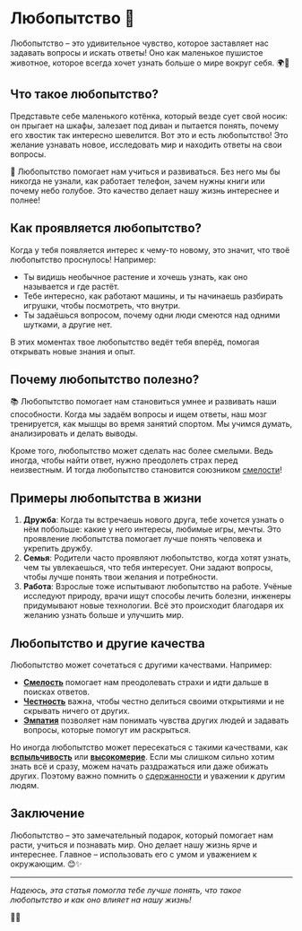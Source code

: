 # Любопытство 🧐

Любопытство – это удивительное чувство, которое заставляет нас задавать вопросы и искать ответы! Оно как маленькое пушистое животное, которое всегда хочет узнать больше о мире вокруг себя. 🌍💫

## Что такое любопытство?

Представьте себе маленького котёнка, который везде сует свой носик: он прыгает на шкафы, залезает под диван и пытается понять, почему его хвостик так интересно шевелится. Вот это и есть любопытство! Это желание узнавать новое, исследовать мир и находить ответы на свои вопросы. 

👀 Любопытство помогает нам учиться и развиваться. Без него мы бы никогда не узнали, как работает телефон, зачем нужны книги или почему небо голубое. Это качество делает нашу жизнь интереснее и полнее!

## Как проявляется любопытство?

Когда у тебя появляется интерес к чему-то новому, это значит, что твоё любопытство проснулось! Например:
- Ты видишь необычное растение и хочешь узнать, как оно называется и где растёт.
- Тебе интересно, как работают машины, и ты начинаешь разбирать игрушки, чтобы посмотреть, что внутри.
- Ты задаёшься вопросом, почему одни люди смеются над одними шутками, а другие нет.

В этих моментах твое любопытство ведёт тебя вперёд, помогая открывать новые знания и опыт.

## Почему любопытство полезно?

📚 Любопытство помогает нам становиться умнее и развивать наши способности. Когда мы задаём вопросы и ищем ответы, наш мозг тренируется, как мышцы во время занятий спортом. Мы учимся думать, анализировать и делать выводы.

Кроме того, любопытство может сделать нас более смелыми. Ведь иногда, чтобы найти ответ, нужно преодолеть страх перед неизвестным. И тогда любопытство становится союзником [смелости](Смелость.md)!

## Примеры любопытства в жизни

1. **Дружба**: Когда ты встречаешь нового друга, тебе хочется узнать о нём побольше: какие у него интересы, любимые игры, мечты. Это проявление любопытства помогает лучше понять человека и укрепить дружбу.
2. **Семья**: Родители часто проявляют любопытство, когда хотят узнать, чем ты увлекаешься, что тебя интересует. Они задают вопросы, чтобы лучше понять твои желания и потребности.
3. **Работа**: Взрослые тоже испытывают любопытство на работе. Учёные исследуют природу, врачи ищут способы лечить болезни, инженеры придумывают новые технологии. Всё это происходит благодаря их желанию узнать больше и улучшить мир.

## Любопытство и другие качества

Любопытство может сочетаться с другими качествами. Например:
- **[Смелость](Смелость.md)** помогает нам преодолевать страхи и идти дальше в поисках ответов.
- **[Честность](Честность.md)** важна, чтобы честно делиться своими открытиями и не скрывать ничего от других.
- **[Эмпатия](Эмпатия.md)** позволяет нам понимать чувства других людей и задавать вопросы, которые помогут им раскрыться.

Но иногда любопытство может пересекаться с такими качествами, как **[вспыльчивость](Вспыльчивость.md)** или **[высокомерие](Высокомерие.md)**. Если мы слишком сильно хотим знать всё и сразу, можем начать раздражаться или даже обижать других. Поэтому важно помнить о [сдержанности](Сдержанность.md) и уважении к другим людям.

## Заключение

Любопытство – это замечательный подарок, который помогает нам расти, учиться и познавать мир. Оно делает нашу жизнь ярче и интереснее. Главное – использовать его с умом и уважением к окружающим. 😊✨

---

_Надеюсь, эта статья помогла тебе лучше понять, что такое любопытство и как оно влияет на нашу жизнь!_

🎉📖